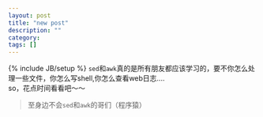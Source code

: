 ```yaml
---
layout: post
title: "new post"
description: ""
category: 
tags: []
---
```

{% include JB/setup %}
`sed`和`awk`真的是所有朋友都应该学习的，要不你怎么处理一些文件，你怎么写shell,你怎么查看web日志....      
so，花点时间看看吧～～       
>至身边不会`sed`和`awk`的哥们（程序猿）
